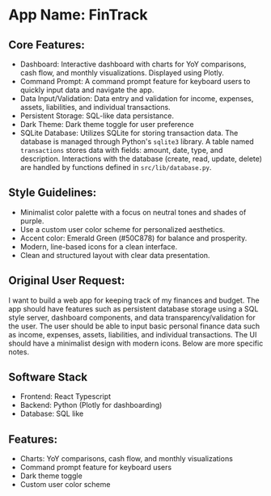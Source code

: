 # **App Name**: FinTrack

## Core Features:

- Dashboard: Interactive dashboard with charts for YoY comparisons, cash flow, and monthly visualizations. Displayed using Plotly.
- Command Prompt: A command prompt feature for keyboard users to quickly input data and navigate the app.
- Data Input/Validation: Data entry and validation for income, expenses, assets, liabilities, and individual transactions.
- Persistent Storage: SQL-like data persistance.
- Dark Theme: Dark theme toggle for user preference
- SQLite Database: Utilizes SQLite for storing transaction data. The database is managed through Python's `sqlite3` library. A table named `transactions` stores data with fields: amount, date, type, and description. Interactions with the database (create, read, update, delete) are handled by functions defined in `src/lib/database.py`.

## Style Guidelines:

- Minimalist color palette with a focus on neutral tones and shades of purple.
- Use a custom user color scheme for personalized aesthetics.
- Accent color: Emerald Green (#50C878) for balance and prosperity.
- Modern, line-based icons for a clean interface.
- Clean and structured layout with clear data presentation.

## Original User Request:
I want to build a web app for keeping track of my finances and budget. The app should have features such as persistent database storage using a SQL style server, dashboard components, and data transparency/validation for the user. The user should be able to input basic personal finance data such as income, expenses, assets, liabilities, and individual transactions. The UI should have a minimalist design with modern icons. Below are more specific notes.

## Software Stack
- Frontend: React Typescript
- Backend: Python (Plotly for dashboarding)
- Database: SQL like

## Features:
- Charts: YoY comparisons, cash flow, and monthly visualizations
- Command prompt feature for keyboard users
- Dark theme toggle
- Custom user color scheme
  
